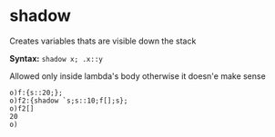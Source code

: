 # shadow

Creates variables thats are visible down the stack

**Syntax:** ```shadow x; .x::y```

Allowed only inside lambda's body otherwise it doesn'e make sense

```o
o)f:{s::20;};
o)f2:{shadow `s;s::10;f[];s};
o)f2[]
20
o)
```
